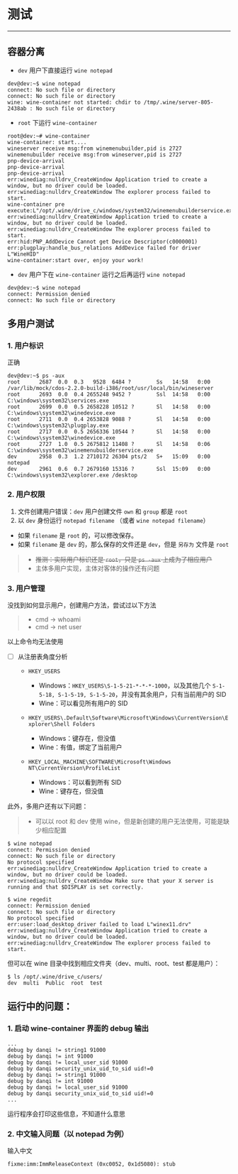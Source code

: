 # 测试

---

## 容器分离

- `dev` 用户下直接运行 `wine notepad`

```
dev@dev:~$ wine notepad
connect: No such file or directory
connect: No such file or directory
wine: wine-container not started: chdir to /tmp/.wine/server-805-2438ab : No such file or directory
```

- `root` 下运行 `wine-container`

```
root@dev:~# wine-container 
wine-container: start....
wineserver receive msg:from winemenubuilder,pid is 2727
winemenubuilder receive msg:from wineserver,pid is 2727
pnp-device-arrival
pnp-device-arrival
pnp-device-arrival
err:winediag:nulldrv_CreateWindow Application tried to create a window, but no driver could be loaded.
err:winediag:nulldrv_CreateWindow The explorer process failed to start.
wine-container pre execute:L"/opt/.wine/drive_c/windows/system32/winemenubuilderservice.exe"
err:winediag:nulldrv_CreateWindow Application tried to create a window, but no driver could be loaded.
err:winediag:nulldrv_CreateWindow The explorer process failed to start.
err:hid:PNP_AddDevice Cannot get Device Descriptor(c0000001)
err:plugplay:handle_bus_relations AddDevice failed for driver L"WineHID"
wine-container:start over, enjoy your work!
```

- `dev` 用户下在 `wine-container` 运行之后再运行 `wine notepad`

```
dev@dev:~$ wine notepad
connect: Permission denied
connect: No such file or directory
```

## 多用户测试

### 1. 用户标识

正确

```
dev@dev:~$ ps -aux
root      2687  0.0  0.3   9528  6484 ?        Ss   14:58   0:00 /var/lib/mock/cdos-2.2.0-build-i386/root/usr/local/bin/wineserver
root      2693  0.0  0.4 2655248 9452 ?        Ssl  14:58   0:00 C:\windows\system32\services.exe
root      2699  0.0  0.5 2658228 10512 ?       Sl   14:58   0:00 C:\windows\system32\winedevice.exe
root      2711  0.0  0.4 2653828 9088 ?        Sl   14:58   0:00 C:\windows\system32\plugplay.exe
root      2717  0.0  0.5 2656336 10544 ?       Sl   14:58   0:00 C:\windows\system32\winedevice.exe
root      2727  1.0  0.5 2675812 11408 ?       Sl   14:58   0:06 C:\windows\system32\winemenubuilderservice.exe
dev       2958  0.3  1.2 2710172 26304 pts/2   S+   15:09   0:00 notepad
dev       2961  0.6  0.7 2679160 15316 ?       Ssl  15:09   0:00 C:\windows\system32\explorer.exe /desktop

```

### 2. 用户权限

1. 文件创建用户错误：`dev` 用户创建文件 `own` 和 `group` 都是 `root`
2. 以 `dev` 身份运行 `notepad filename` （或者 `wine notepad filename`）
  - 如果 `filename` 是 `root` 的，可以修改保存。
  - 如果 `filename` 是 `dev` 的，那么保存的文件还是 `dev`，但是 `另存为` 文件是 `root`

> * ~~推测：实际用户标识还是 `root`，只是 `ps -aux` 上成为了相应用户~~
> * 主体多用户实现，主体对客体的操作还有问题

### 3. 用户管理

没找到如何显示用户，创建用户方法，尝试过以下方法

> * cmd -> whoami
> * cmd -> net user

以上命令均无法使用

- [ ] 从注册表角度分析

  - `HKEY_USERS`
    - Windows：`HKEY_USERS\S-1-5-21-*-*-*-1000`，以及其他几个 `S-1-5-18, S-1-5-19, S-1-5-20`，并没有其余用户，只有当前用户的 SID
    - Wine：可以看见所有用户的 SID

  - `HKEY_USERS\.Default\Software\Microsoft\Windows\CurrentVersion\Explorer\Shell Folders`
    - Windows：键存在，但没值
    - Wine：有值，绑定了当前用户

  - `HKEY_LOCAL_MACHINE\SOFTWARE\Microsoft\Windows NT\CurrentVersion\ProfileList`
    - Windows：可以看到所有 SID
    - Wine：键存在，但没值

此外，多用户还有以下问题：

> * 可以以 root 和 dev 使用 wine，但是新创建的用户无法使用，可能是缺少相应配置

```
$ wine notepad
connect: Permission denied
connect: No such file or directory
No protocol specified
err:winediag:nulldrv_CreateWindow Application tried to create a window, but no driver could be loaded.
err:winediag:nulldrv_CreateWindow Make sure that your X server is running and that $DISPLAY is set correctly.

$ wine regedit
connect: Permission denied
connect: No such file or directory
No protocol specified
err:user:load_desktop_driver failed to load L"winex11.drv"
err:winediag:nulldrv_CreateWindow Application tried to create a window, but no driver could be loaded.
err:winediag:nulldrv_CreateWindow The explorer process failed to start.
```

但可以在 wine 目录中找到相应文件夹（dev、multi、root、test 都是用户）：

```
$ ls /opt/.wine/drive_c/users/
dev  multi  Public  root  test
```

## 运行中的问题：

### 1. 启动 wine-container 界面的 debug 输出

```
...
debug by danqi != string1 91000
debug by danqi != int 91000
debug by danqi != local_user_sid 91000
debug by danqi security_unix_uid_to_sid uid!=0
debug by danqi != string1 91000
debug by danqi != int 91000
debug by danqi != local_user_sid 91000
debug by danqi security_unix_uid_to_sid uid!=0
...
```

运行程序会打印这些信息，不知道什么意思

### 2. 中文输入问题（以 notepad 为例）

输入中文

```
fixme:imm:ImmReleaseContext (0xc0052, 0x1d5080): stub
```

